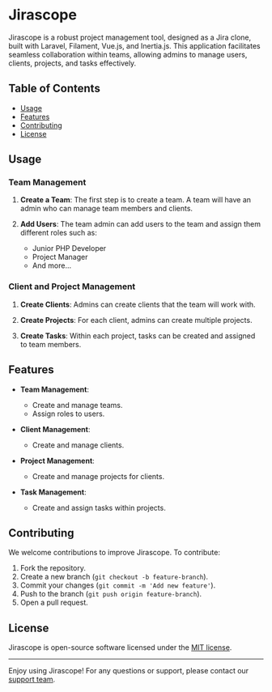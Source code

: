 # Jirascope

Jirascope is a robust project management tool, designed as a Jira clone, built with Laravel, Filament, Vue.js, and Inertia.js. This application facilitates seamless collaboration within teams, allowing admins to manage users, clients, projects, and tasks effectively.

## Table of Contents

- [Usage](#usage)
- [Features](#features)
- [Contributing](#contributing)
- [License](#license)

## Usage

### Team Management

1. **Create a Team**:
    The first step is to create a team. A team will have an admin who can manage team members and clients.

2. **Add Users**:
    The team admin can add users to the team and assign them different roles such as:
    - Junior PHP Developer
    - Project Manager
    - And more...

### Client and Project Management

1. **Create Clients**:
    Admins can create clients that the team will work with.

2. **Create Projects**:
    For each client, admins can create multiple projects.

3. **Create Tasks**:
    Within each project, tasks can be created and assigned to team members.

## Features

- **Team Management**:
    - Create and manage teams.
    - Assign roles to users.

- **Client Management**:
    - Create and manage clients.

- **Project Management**:
    - Create and manage projects for clients.

- **Task Management**:
    - Create and assign tasks within projects.

## Contributing

We welcome contributions to improve Jirascope. To contribute:

1. Fork the repository.
2. Create a new branch (`git checkout -b feature-branch`).
3. Commit your changes (`git commit -m 'Add new feature'`).
4. Push to the branch (`git push origin feature-branch`).
5. Open a pull request.

## License

Jirascope is open-source software licensed under the [MIT license](LICENSE).

---

Enjoy using Jirascope! For any questions or support, please contact our [support team](mailto:support@jirascope.com).
